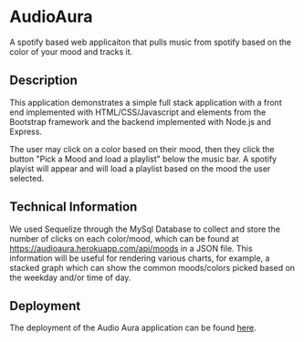 # AudioAura

A spotify based web applicaiton that pulls music from spotify based on the color of your mood and tracks it.

## Description

This application demonstrates a simple full stack application with a front end implemented with HTML/CSS/Javascript and elements from the Bootstrap framework and the backend implemented with Node.js and Express.

The user may click on a color based on their mood, then they click the button "Pick a Mood and load a playlist" below the music bar. A spotify playist will appear and will load a playlist based on the mood the user selected. 

## Technical Information

We used Sequelize through the MySql Database to collect and store the number of clicks on each color/mood, which can be found at https://audioaura.herokuapp.com/api/moods in a JSON file. This information will be useful for rendering various charts, for example, a stacked graph which can show the common moods/colors picked based on the weekday and/or time of day.

## Deployment

The deployment of the Audio Aura application can be found [here](https://audioaura.herokuapp.com/).